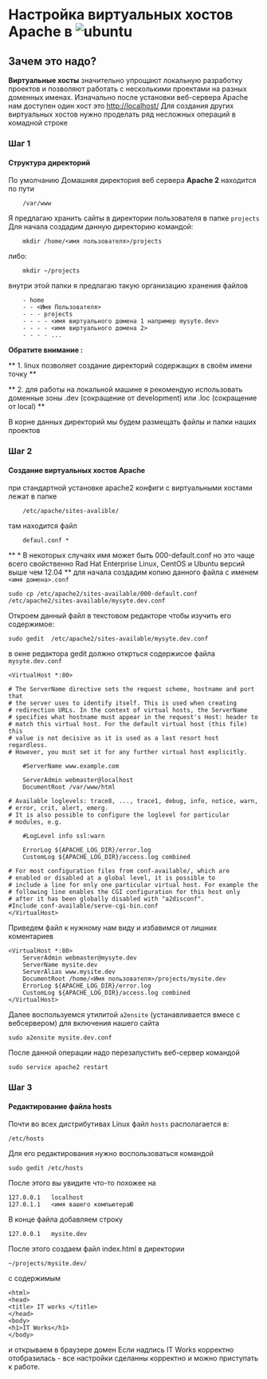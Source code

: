 # Настройка виртуальных хостов Apache в ![ubuntu](http://assets.ubuntu.com/sites/ubuntu/1533/u/img/logos/logo-ubuntu-orange.svg)

## Зачем это надо?

**Виртуальные хосты** значительно упрощают локальную разработку проектов и позволяют работать с несколькими проектами на разных доменных именах.
Изначально после установки веб-сервера Apache нам доступен один хост это [http://localhost/](http://localhost/)
Для создания других виртуальных хостов нужно проделать ряд несложных операций в комадной строке

### Шаг 1 

#### Структура директорий

По умолчанию Домашняя директория веб сервера **Apache 2** находится по пути

		/var/www
		
Я предлагаю хранить сайты в директории пользователя в папке ```projects```
Для начала создадим данную директорию командой:

		mkdir /home/<имя пользователя>/projects
либо:

		mkdir ~/projects
		
внутри этой папки я предлагаю такую организацию хранения файлов

		- home
		- - <Имя Пользователя>
		- - - projects
		- - - - <имя виртуального домена 1 например mysyte.dev>
		- - - - <имя виртуального домена 2>
		- - - - ...
		
 **Обратите внимание :**
 
** 1. linux позволяет создание директорий содержащих в своём имени точку **

** 2. для работы на локальной машине я рекомендую использовать доменные зоны .dev (сокращение от development) или .loc (сокращение от local) **

В корне данных директорий мы будем размещать файлы и папки наших проектов

### Шаг 2

#### Создание виртуальных хостов Apache

при стандартной установке apache2 конфиги с виртуальными хостами лежат в папке
		
		/etc/apache/sites-avalible/
там находится файл
 
		defaul.conf *
** * В некоторых случаях имя может быть 000-default.conf но это чаще всего свойственно Rad Hat Enterprise Linux, CentOS и Ubuntu версий выше чем 12.04 **
для начала создадим копию данного файла с именем ```<имя домена>.conf```

	sudo cp /etc/apache2/sites-available/000-default.conf /etc/apache2/sites-available/mysyte.dev.conf
	
Откроем данный файл в текстовом редакторе чтобы изучить его содержимое:

	sudo gedit  /etc/apache2/sites-available/mysyte.dev.conf
в окне редактора gedit должно открться содержисое файла ```mysyte.dev.conf```

	<VirtualHost *:80>
	
	# The ServerName directive sets the request scheme, hostname and port that
	# the server uses to identify itself. This is used when creating
	# redirection URLs. In the context of virtual hosts, the ServerName
	# specifies what hostname must appear in the request's Host: header to
	# match this virtual host. For the default virtual host (this file) this
	# value is not decisive as it is used as a last resort host regardless.
	# However, you must set it for any further virtual host explicitly.
	
		#ServerName www.example.com

		ServerAdmin webmaster@localhost
		DocumentRoot /var/www/html

	# Available loglevels: trace8, ..., trace1, debug, info, notice, warn,
	# error, crit, alert, emerg.
	# It is also possible to configure the loglevel for particular
	# modules, e.g.
	
		#LogLevel info ssl:warn

		ErrorLog ${APACHE_LOG_DIR}/error.log
		CustomLog ${APACHE_LOG_DIR}/access.log combined

	# For most configuration files from conf-available/, which are
	# enabled or disabled at a global level, it is possible to
	# include a line for only one particular virtual host. For example the
	# following line enables the CGI configuration for this host only
	# after it has been globally disabled with "a2disconf".
	#Include conf-available/serve-cgi-bin.conf
	</VirtualHost>

Приведем файл к нужному нам виду и избавимся от лишних коментариев

	<VirtualHost *:80>
    	ServerAdmin webmaster@mysyte.dev
    	ServerName mysite.dev
    	ServerAlias www.mysite.dev
    	DocumentRoot /home/<Имя пользователя>/projects/mysite.dev
    	ErrorLog ${APACHE_LOG_DIR}/error.log
    	CustomLog ${APACHE_LOG_DIR}/access.log combined
	</VirtualHost>

Далее воспользуемся утилитой ```a2ensite``` (устанавливается вмесе с вебсервером)
для включения нашего сайта

	sudo a2ensite mysite.dev.conf
После данной операции надо перезапустить веб-сервер командой

	sudo service apache2 restart
	
### Шаг 3

#### Редактирование файла hosts
Почти во всех дистрибутивах Linux файл ```hosts``` располагается в:

	/etc/hosts
Для его редактирования нужно воспользоваться командой

	sudo gedit /etc/hosts
После этого вы увидите что-то похожее на

	127.0.0.1	localhost
	127.0.1.1	<имя вашего компьютераЮ
В конце файла добавляем строку

	127.0.0.1	mysite.dev
После этого создаем файл index.html в директории 

	~/projects/mysite.dev/
с содержимым 

	<html>
	<head>
	<title> IT works </title>
	</head>
	<body>
	<h1>IT Works</h1>
	</body>
	
и открываем в браузере домен
Если надпись IT Works корректно отобразилась - все настройки сделанны корректно и можно приступать к работе.